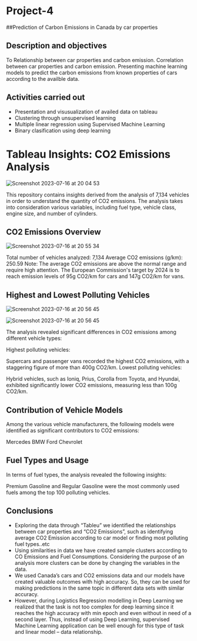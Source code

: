 # Project-4
##Prediction of Carbon Emissions in Canada by car properties

## Description and objectives
To Relationship between car properties and carbon emission.
Correlation between car properties and carbon emission.
Presenting machine learning models to predict the carbon emissions from known properties of cars according to the availble data.

## Activities carried out
- Presentation and visusualization of availed data on tableau
- Clustering through unsupervised learning
- Multiple linear regression using Supervised Machine Learning
- Binary clasification using deep learning

# Tableau Insights: CO2 Emissions Analysis

![Screenshot 2023-07-16 at 20 04 53](https://github.com/baller01/Project-4/assets/123272517/08c7dd75-4ac1-4ffc-8d04-42121f3c535f)

This repository contains insights derived from the analysis of 7,134 vehicles in order to understand the quantity of CO2 emissions. The analysis takes into consideration various variables, including fuel type, vehicle class, engine size, and number of cylinders.

## CO2 Emissions Overview

![Screenshot 2023-07-16 at 20 55 34](https://github.com/baller01/Project-4/assets/123272517/43960858-40f5-442d-88fe-a566910e3e90)

Total number of vehicles analyzed: 7,134
Average CO2 emissions (g/km): 250.59
Note: The average CO2 emissions are above the normal range and require high attention. The European Commission's target by 2024 is to reach emission levels of 95g CO2/km for cars and 147g CO2/km for vans.
## Highest and Lowest Polluting Vehicles

![Screenshot 2023-07-16 at 20 56 45](https://github.com/baller01/Project-4/assets/123272517/4ada47af-875c-4b8f-b674-7720fb56443a)

![Screenshot 2023-07-16 at 20 56 45](https://github.com/baller01/Project-4/assets/123272517/1b80d57c-672b-4fd8-b9d3-d7258ddbb84e)

The analysis revealed significant differences in CO2 emissions among different vehicle types:

Highest polluting vehicles:

Supercars and passenger vans recorded the highest CO2 emissions, with a staggering figure of more than 400g CO2/km.
Lowest polluting vehicles:

Hybrid vehicles, such as Ioniq, Prius, Corolla from Toyota, and Hyundai, exhibited significantly lower CO2 emissions, measuring less than 100g CO2/km.
## Contribution of Vehicle Models

Among the various vehicle manufacturers, the following models were identified as significant contributors to CO2 emissions:

Mercedes
BMW
Ford
Chevrolet

## Fuel Types and Usage

In terms of fuel types, the analysis revealed the following insights:

Premium Gasoline and Regular Gasoline were the most commonly used fuels among the top 100 polluting vehicles.

## Conclusions
- Exploring the data through “Tableu” we identified the relationships between car properties and “CO2 Emissions”, such as identifying average CO2 Emission according to car model or finding most polluting fuel types..etc
- Using similarities in data we have created sample clusters according to CO Emissions and Fuel Consumptions. Considering the purpose of an analysis more clusters can be done by changing the variables in the data.
- We used Canada’s cars and CO2 emissions data and our models have created valuable outcomes with high accuracy. So, they can be used for making predictions in the same topic in different data sets with similar accuracy.
- However, during Logistics Regression modelling in Deep Learning we realized that the task is not too complex for deep learning since it reaches the high accuracy with min epoch and even without in need of a second layer. Thus, instead of using Deep Learning, supervised Machine Learning application can be well enough for this type of task and linear model – data relationship.
